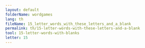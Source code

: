 ```yaml
---
layout: default
folderName: wordgames
lang: th
fileName: 15_letter_words_with_these_letters_and_a_blank
permalink: th/15-letter-words-with-these-letters-and-a-blank
tool: 15-letter-words-with-blanks
letter: 15
---
```

